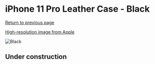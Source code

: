 # iPhone 11 Pro Leather Case - Black

[Return to previous page](/iphone_11)

[High-resolution image from Apple](https://store.storeimages.cdn-apple.com/8756/as-images.apple.com/is/MX0E2?wid=4500&hei=4500&fmt=png)

<div style="width: 500px"><img src="/everyphone/MX0E2.png" alt="Black"></div>

## Under construction
